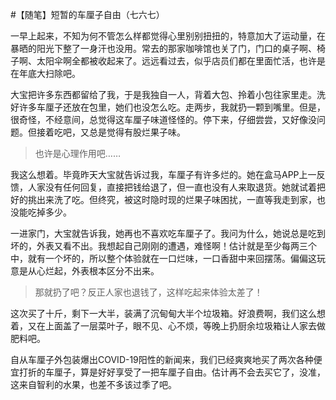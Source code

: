 #【随笔】短暂的车厘子自由（七六七）

一早上起来，不知为何不管怎么样都觉得心里别别扭扭的，特意加大了运动量，在暴晒的阳光下整了一身汗也没用。常去的那家咖啡馆也关了门，门口的桌子啊、椅子啊、太阳伞啊全都被收起来了。远远看过去，似乎店员们都在里面忙活，也许是在年底大扫除吧。

大宝把许多东西都留给了我，于是我独自一人，背着大包、拎着小包往家里走。洗好许多车厘子还放在包里，她们也没怎么吃。走两步，我就扔一颗到嘴里。但是，很奇怪，不经意间，总觉得这车厘子味道怪怪的。停下来，仔细尝尝，又好像没问题。但接着吃吧，又总是觉得有股烂果子味。

> 也许是心理作用吧……

我这么想着。毕竟昨天大宝就告诉过我，车厘子有许多烂的。她在盒马APP上一反馈，人家没有任何回复，直接把钱给退了，但一直也没有人来取退货。她就试着把好的挑出来洗了吃。但终究，被这时隐时现的烂果子味困扰，一直等我走到家，也没能吃掉多少。

一进家门，大宝就告诉我，她再也不喜欢吃车厘子了。我问为什么，她说总是吃到坏的，外表又看不出。我想起自己刚刚的遭遇，难怪啊！估计就是至少每两三个中，就有一个坏的，所以整个体验就在一口烂味，一口香甜中来回摆荡。偏偏这玩意是从心烂起，外表根本区分不出来。

> 那就扔了吧？反正人家也退钱了，这样吃起来体验太差了！

这次买了十斤，剩下一大半，装满了沉甸甸大半个垃圾箱。好浪费啊，我们这么想着，又在上面盖了一层菜叶子，眼不见、心不烦，等晚上扔厨余垃圾箱让人家去做肥料吧。

自从车厘子外包装爆出COVID-19阳性的新闻来，我们已经爽爽地买了两次各种便宜打折的车厘子，算是好好享受了一把车厘子自由。估计再不会去买它了，没准，这来自智利的水果，也差不多该过季了吧。